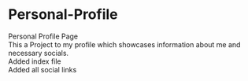 # Personal-Profile
Personal Profile Page
<br>
This a Project to my profile which showcases information about me and necessary socials.
<br>
Added index file
<br>
Added all social links
